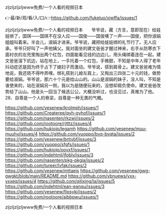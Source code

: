 zljzljzljzljwww免费/一个人看的视频日本

👉最/新/观/看/入/口/👉https://github.com/fukeluo/xjwffa/issues/1

zljzljzljzljwww免费/一个人看的视频日本　　爷爷说，藏（方言，意即现在）给娃娃绑了，国琪——国琪不在没人应——国俊——国俊噢了一声——国俊，把你淑娟姐姐叫着来。半会儿，淑娟才进来。爷爷说，藏把给娃娃绑的礼节行了。无人应承。爷爷只好叫了一声他姨父。我对面坐的建文爸爸才醒过神来，右手从防寒衣下面衬衣的左兜里掏出两个红包，四面能看见钱的边边儿，用头绳绑着连在一起。建文爸爸溜下炕边，站在地上，一手托着一个红包，手微颤，不知是中年人得了老年抖动症还是因为终于占下了媳妇子而激动。爷爷说，搭到肩骨上。建文爸爸难为情地说，我还晓不得咋弄哩。绑礼搭到儿媳左肩上，又掏出三四张二十元的钱，做势要给淑娟。爷爷说，那六十个元是给山山的。山山是淑娟的妹子，没人叫，不知是谁使来的，站在淑娟另一侧，我以为是随便玩来的，没想却肩负使命。建文爸爸改势给了山山。他是头一回当了候选公公，大概没听过，也没见过，真难为了他。
	28、自尊是一个人的脊梁，自尊是一种无畏的气概。


https://github.com/yesenew/krolmph/issues/1
https://github.com/Createree/qyh-qyhof/issues/1
https://github.com/nasenten/rkzwj/issues/2
https://github.com/rootoore/rjtttz/issues/4
https://github.com/hukioip/legamh
https://github.com/yesenew/muu-muuhv/issues/4
https://github.com/yuoppo/bvq-bvqta/issues/2
https://github.com/yesenew/bntvbf/issues/3
https://github.com/yuoppo/sfgfs/issues/1
https://github.com/hukioip/oovxf/issues/1
https://github.com/indehtml/jfoblv/issues/3
https://github.com/nasenten/pkg-pkgja/issues/2
https://github.com/tureer/lvfak/issues/2
https://github.com/yesenew/mttaeis
https://github.com/yesenew/gwg-gwgkt/blob/main/README.md
https://github.com/vbnuews/yxx-yxxeq/issues/4
https://github.com/qilixing/la/issues/5
https://github.com/indehtml/ean-eanqu/issues/3
https://github.com/yesenew/fipsykj/issues/2
https://github.com/rootoore/aibbpwu/issues/1

zljzljzljzljwww免费/一个人看的视频日本
